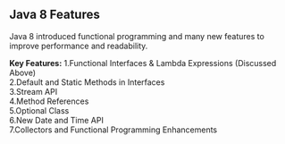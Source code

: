 <h2>Java 8 Features</h2>
Java 8 introduced functional programming and many new features to improve performance and readability.

<b>Key Features:</b>
1.Functional Interfaces & Lambda Expressions (Discussed Above) <br>
2.Default and Static Methods in Interfaces <br>
3.Stream API <br>
4.Method References <br>
5.Optional Class <br>
6.New Date and Time API <br>
7.Collectors and Functional Programming Enhancements <br>
